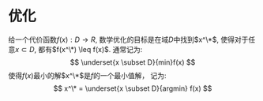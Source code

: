 # 优化
给一个代价函数$f(x): D \rightarrow R$, 数学优化的目标是在域$D$中找到$x^\*$, 使得对于任意$x \subset D$, 都有$f(x^\*) \leq f(x)$.
通常记为:
$$
\underset{x \subset D}{min}f(x)
$$
使得$f(x)$最小的解$x^\*$是$f$的一个最小值解， 记为:
$$
x^\* = \underset{x \subset D}{argmin} f(x)
$$
